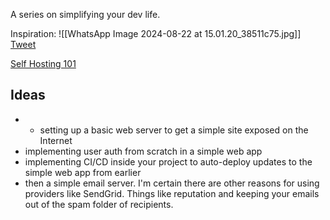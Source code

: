 A series on simplifying your dev life.

Inspiration:
![[WhatsApp Image 2024-08-22 at 15.01.20_38511c75.jpg]]
[Tweet](https://x.com/dvassallo/status/1826366743188832360?t=k6myy8cNO92fNe_g8dbX6Q&s=19)

[Self Hosting 101](https://youtube.com/playlist?list=PLLnpHn493BHHAxTeLNUZEDLYc8uUwqGXa&si=_obKJ-VW1twujv91)

## Ideas
- - setting up a basic web server to get a simple site exposed on the Internet 
- implementing user auth from scratch in a simple web app
- implementing CI/CD inside your project to auto-deploy updates to the simple web app from earlier 
- then a simple email server. I'm certain there are other reasons for using providers like SendGrid. Things like reputation and keeping your emails out of the spam folder of recipients.

